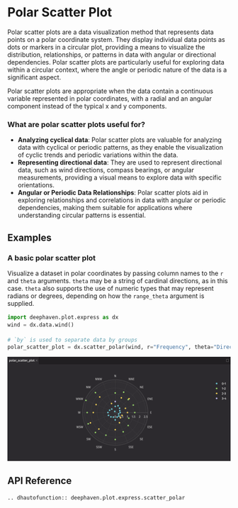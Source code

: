 # Polar Scatter Plot

Polar scatter plots are a data visualization method that represents data points on a polar coordinate system. They display individual data points as dots or markers in a circular plot, providing a means to visualize the distribution, relationships, or patterns in data with angular or directional dependencies. Polar scatter plots are particularly useful for exploring data within a circular context, where the angle or periodic nature of the data is a significant aspect.

Polar scatter plots are appropriate when the data contain a continuous variable represented in polar coordinates, with a radial and an angular component instead of the typical x and y components.

### What are polar scatter plots useful for?

- **Analyzing cyclical data**: Polar scatter plots are valuable for analyzing data with cyclical or periodic patterns, as they enable the visualization of cyclic trends and periodic variations within the data.
- **Representing directional data**: They are used to represent directional data, such as wind directions, compass bearings, or angular measurements, providing a visual means to explore data with specific orientations.
- **Angular or Periodic Data Relationships**: Polar scatter plots aid in exploring relationships and correlations in data with angular or periodic dependencies, making them suitable for applications where understanding circular patterns is essential.

## Examples

### A basic polar scatter plot

Visualize a dataset in polar coordinates by passing column names to the `r` and `theta` arguments. `theta` may be a string of cardinal directions, as in this case. `theta` also supports the use of numeric types that may represent radians or degrees, depending on how the `range_theta` argument is supplied.

```python order=polar_scatter_plot,wind
import deephaven.plot.express as dx
wind = dx.data.wind()

# `by` is used to separate data by groups
polar_scatter_plot = dx.scatter_polar(wind, r="Frequency", theta="Direction", by="Strength")
```

![Polar Scatter Plot Basic Example](./_assets/scatter_plot_polar.png)

## API Reference

```{eval-rst}
.. dhautofunction:: deephaven.plot.express.scatter_polar
```
